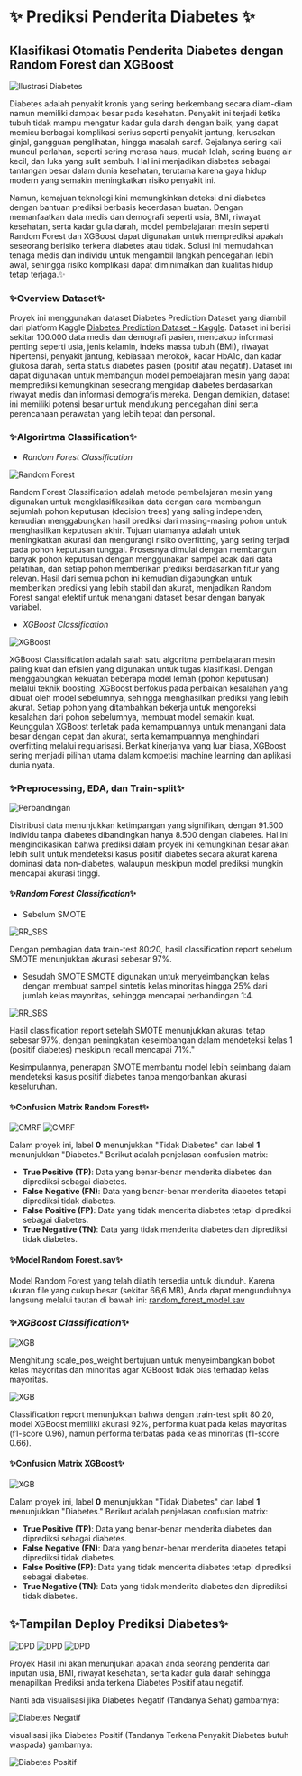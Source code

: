 # ✨ Prediksi Penderita Diabetes ✨
## Klasifikasi Otomatis Penderita Diabetes dengan Random Forest dan XGBoost

![Ilustrasi Diabetes](https://scontent.fsub9-1.fna.fbcdn.net/v/t39.30808-6/465067656_9238603872836297_8013902093878392409_n.png?_nc_cat=111&ccb=1-7&_nc_sid=0b6b33&_nc_ohc=omryABp_dPcQ7kNvgEq3XsP&_nc_zt=23&_nc_ht=scontent.fsub9-1.fna&_nc_gid=Aah5DLKnOJmtXSeq-spc8gx&oh=00_AYDuuv0afqybxcQnbEibT0SiLNll7Pl-vhz7VryzZ13shA&oe=676DBF18)

Diabetes adalah penyakit kronis yang sering berkembang secara diam-diam namun memiliki dampak besar pada kesehatan. Penyakit ini terjadi ketika tubuh tidak mampu mengatur kadar gula darah dengan baik, yang dapat memicu berbagai komplikasi serius seperti penyakit jantung, kerusakan ginjal, gangguan penglihatan, hingga masalah saraf. Gejalanya sering kali muncul perlahan, seperti sering merasa haus, mudah lelah, sering buang air kecil, dan luka yang sulit sembuh. Hal ini menjadikan diabetes sebagai tantangan besar dalam dunia kesehatan, terutama karena gaya hidup modern yang semakin meningkatkan risiko penyakit ini.

Namun, kemajuan teknologi kini memungkinkan deteksi dini diabetes dengan bantuan prediksi berbasis kecerdasan buatan. Dengan memanfaatkan data medis dan demografi seperti usia, BMI, riwayat kesehatan, serta kadar gula darah, model pembelajaran mesin seperti Random Forest dan XGBoost dapat digunakan untuk memprediksi apakah seseorang berisiko terkena diabetes atau tidak. Solusi ini memudahkan tenaga medis dan individu untuk mengambil langkah pencegahan lebih awal, sehingga risiko komplikasi dapat diminimalkan dan kualitas hidup tetap terjaga.✨

### ✨Overview Dataset✨
Proyek ini menggunakan dataset Diabetes Prediction Dataset yang diambil dari platform Kaggle [Diabetes Prediction Dataset - Kaggle](https://www.kaggle.com/datasets/iammustafatz/diabetes-prediction-dataset). Dataset ini berisi sekitar 100.000 data medis dan demografi pasien, mencakup informasi penting seperti usia, jenis kelamin, indeks massa tubuh (BMI), riwayat hipertensi, penyakit jantung, kebiasaan merokok, kadar HbA1c, dan kadar glukosa darah, serta status diabetes pasien (positif atau negatif). Dataset ini dapat digunakan untuk membangun model pembelajaran mesin yang dapat memprediksi kemungkinan seseorang mengidap diabetes berdasarkan riwayat medis dan informasi demografis mereka. Dengan demikian, dataset ini memiliki potensi besar untuk mendukung pencegahan dini serta perencanaan perawatan yang lebih tepat dan personal.

### ✨Algorirtma Classification✨
- *Random Forest Classification*
  
![Random Forest](https://miro.medium.com/v2/resize:fit:1100/format:webp/1*ZFuMI_HrI3jt2Wlay73IUQ.png)

Random Forest Classification adalah metode pembelajaran mesin yang digunakan untuk mengklasifikasikan data dengan cara membangun sejumlah pohon keputusan (decision trees) yang saling independen, kemudian menggabungkan hasil prediksi dari masing-masing pohon untuk menghasilkan keputusan akhir. Tujuan utamanya adalah untuk meningkatkan akurasi dan mengurangi risiko overfitting, yang sering terjadi pada pohon keputusan tunggal. Prosesnya dimulai dengan membangun banyak pohon keputusan dengan menggunakan sampel acak dari data pelatihan, dan setiap pohon memberikan prediksi berdasarkan fitur yang relevan. Hasil dari semua pohon ini kemudian digabungkan untuk memberikan prediksi yang lebih stabil dan akurat, menjadikan Random Forest sangat efektif untuk menangani dataset besar dengan banyak variabel.

- *XGBoost Classification*

![XGBoost](https://lh3.googleusercontent.com/4svO7UdzXj-JxFwU-_SyrMWMqxp8Al3pVpQYr5A-nzCDXdEqVL_CHeqbeVVW8Kivsq76q5sozAKwGsQuy5qnk5wVYfqWb5LHxhknBm9DSLBjg0ViSRTVjZ3gFQPwiGxJ8wP2usOH)

XGBoost Classification adalah salah satu algoritma pembelajaran mesin paling kuat dan efisien yang digunakan untuk tugas klasifikasi. Dengan menggabungkan kekuatan beberapa model lemah (pohon keputusan) melalui teknik boosting, XGBoost berfokus pada perbaikan kesalahan yang dibuat oleh model sebelumnya, sehingga menghasilkan prediksi yang lebih akurat. Setiap pohon yang ditambahkan bekerja untuk mengoreksi kesalahan dari pohon sebelumnya, membuat model semakin kuat. Keunggulan XGBoost terletak pada kemampuannya untuk menangani data besar dengan cepat dan akurat, serta kemampuannya menghindari overfitting melalui regularisasi. Berkat kinerjanya yang luar biasa, XGBoost sering menjadi pilihan utama dalam kompetisi machine learning dan aplikasi dunia nyata.

### ✨Preprocessing, EDA, dan Train-split✨

![Perbandingan](assets/images/Perbandingan_Penderita_Diabetes.png)

Distribusi data menunjukkan ketimpangan yang signifikan, dengan 91.500 individu tanpa diabetes dibandingkan hanya 8.500 dengan diabetes. Hal ini mengindikasikan bahwa prediksi dalam proyek ini kemungkinan besar akan lebih sulit untuk mendeteksi kasus positif diabetes secara akurat karena dominasi data non-diabetes, walaupun meskipun model prediksi mungkin mencapai akurasi tinggi.

#### ✨*Random Forest Classification*✨
- Sebelum SMOTE
  
![RR_SBS](assets/images/Random_Forest_Sebelum_SMOTE.png)

Dengan pembagian data train-test 80:20, hasil classification report sebelum SMOTE menunjukkan akurasi sebesar 97%.

- Sesudah SMOTE
SMOTE digunakan untuk menyeimbangkan kelas dengan membuat sampel sintetis kelas minoritas hingga 25% dari jumlah kelas mayoritas, sehingga mencapai perbandingan 1:4.

![RR_SBS](assets/images/Random_Forest_Sebelum_SMOTE.png)

Hasil classification report setelah SMOTE menunjukkan akurasi tetap sebesar 97%, dengan peningkatan keseimbangan dalam mendeteksi kelas 1 (positif diabetes) meskipun recall mencapai 71%."

Kesimpulannya, penerapan SMOTE membantu model lebih seimbang dalam mendeteksi kasus positif diabetes tanpa mengorbankan akurasi keseluruhan.

#### ✨Confusion Matrix Random Forest✨
![CMRF](assets/images/Confusion_Matrix_Random_Forest_Sebelum_SMOTE.png)
![CMRF](assets/images/Confusion_Matrix_Random_Forest_Sesudah_SMOTE.png)

Dalam proyek ini, label **0** menunjukkan "Tidak Diabetes" dan label **1** menunjukkan "Diabetes." Berikut adalah penjelasan confusion matrix:

- **True Positive (TP)**: Data yang benar-benar menderita diabetes dan diprediksi sebagai diabetes.
- **False Negative (FN)**: Data yang benar-benar menderita diabetes tetapi diprediksi tidak diabetes.
- **False Positive (FP)**: Data yang tidak menderita diabetes tetapi diprediksi sebagai diabetes.
- **True Negative (TN)**: Data yang tidak menderita diabetes dan diprediksi tidak diabetes.

#### ✨Model Random Forest.sav✨
Model Random Forest yang telah dilatih tersedia untuk diunduh. Karena ukuran file yang cukup besar (sekitar 66,6 MB), Anda dapat mengunduhnya langsung melalui tautan di bawah ini:
[random_forest_model.sav](https://drive.google.com/drive/folders/1Vc6w4cCXNb2MD2t5zP8QpJJFVUxAcInC?usp=sharing)

### ✨*XGBoost Classification*✨
![XGB](assets/images/Class_Imbalance_XGBoost.png)

Menghitung scale_pos_weight bertujuan untuk menyeimbangkan bobot kelas mayoritas dan minoritas agar XGBoost tidak bias terhadap kelas mayoritas.

![XGB](assets/images/XGBoost_CR.png)

Classification report menunjukkan bahwa dengan train-test split 80:20, model XGBoost memiliki akurasi 92%, performa kuat pada kelas mayoritas (f1-score 0.96), namun performa terbatas pada kelas minoritas (f1-score 0.66).

#### ✨Confusion Matrix XGBoost✨
![XGB](assets/images/Confusion_Matrix_XGBoost.png)

Dalam proyek ini, label **0** menunjukkan "Tidak Diabetes" dan label **1** menunjukkan "Diabetes." Berikut adalah penjelasan confusion matrix:

- **True Positive (TP)**: Data yang benar-benar menderita diabetes dan diprediksi sebagai diabetes.
- **False Negative (FN)**: Data yang benar-benar menderita diabetes tetapi diprediksi tidak diabetes.
- **False Positive (FP)**: Data yang tidak menderita diabetes tetapi diprediksi sebagai diabetes.
- **True Negative (TN)**: Data yang tidak menderita diabetes dan diprediksi tidak diabetes.

## ✨Tampilan Deploy Prediksi Diabetes✨
![DPD](assets/images/Screenshot_2024-12-23_121201.png)
![DPD](assets/images/Screenshot_2024-12-23_121208.png)
![DPD](assets/images/Screenshot_2024-12-23_121248.png)

Proyek Hasil ini akan menunjukan apakah anda seorang penderita dari inputan usia, BMI, riwayat kesehatan, serta kadar gula darah sehingga menapilkan Prediksi anda terkena Diabetes Positif atau negatif.

Nanti ada visualisasi jika Diabetes Negatif (Tandanya Sehat) gambarnya:
  
![Diabetes Negatif](https://student-activity.binus.ac.id/tfi/wp-content/uploads/sites/41/2021/05/MENJAGA-POLA-HIDUP-SEHAT-DI-MASA-PANDEMI-COVID-19.jpg)

visualisasi jika Diabetes Positif (Tandanya Terkena Penyakit Diabetes butuh waspada) gambarnya:

![Diabetes Positif](https://i0.wp.com/www.rhesusnegative.net/staynegative/wp-content/uploads/2015/01/Figure1diabetes.jpg)

